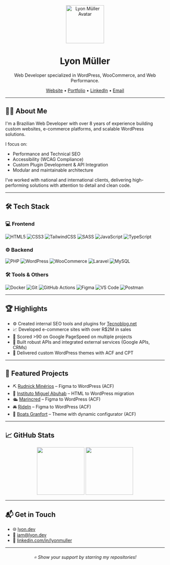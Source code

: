 <div align="center">
  <img src="https://2.gravatar.com/avatar/1b8053747e3dc63fea234d923234fa7999b40bb1ac309e4e5a28ef2e1b55dcd3?size=200" alt="Lyon Müller Avatar" width="120" />
</div>

<h1 align="center">Lyon Müller</h1>
<p align="center">
  Web Developer specialized in WordPress, WooCommerce, and Web Performance.
</p>

<div align="center">
  <a href="https://lyon.dev" target="_blank">Website</a> • 
  <a href="https://lyon.craft.me/portfolio" target="_blank">Portfolio</a> • 
  <a href="https://www.linkedin.com/in/lyonmuller" target="_blank">LinkedIn</a> • 
  <a href="mailto:iam@lyon.dev">Email</a>
</div>

---

## 👨‍💻 About Me

I'm a Brazilian Web Developer with over 8 years of experience building custom websites, e-commerce platforms, and scalable WordPress solutions.

I focus on:

- Performance and Technical SEO  
- Accessibility (WCAG Compliance)  
- Custom Plugin Development & API Integration  
- Modular and maintainable architecture  

I’ve worked with national and international clients, delivering high-performing solutions with attention to detail and clean code.

---

## 🛠️ Tech Stack

### 💻 Frontend
![HTML5](https://img.shields.io/badge/-HTML5-E34F26?style=for-the-badge&logo=html5&logoColor=white)
![CSS3](https://img.shields.io/badge/css3-%231572B6.svg?style=for-the-badge&logo=css3&logoColor=white)
![TailwindCSS](https://img.shields.io/badge/tailwindcss-%2338B2AC.svg?style=for-the-badge&logo=tailwind-css&logoColor=white)
![SASS](https://img.shields.io/badge/sass-deeppink.svg?style=for-the-badge&logo=sass&logoColor=white)
![JavaScript](https://img.shields.io/badge/javascript-F7DF1E.svg?style=for-the-badge&logo=javascript&logoColor=black)
![TypeScript](https://img.shields.io/badge/typescript-%23007ACC.svg?style=for-the-badge&logo=typescript&logoColor=white)

### ⚙️ Backend
![PHP](https://img.shields.io/badge/php-%23777BB4.svg?style=for-the-badge&logo=php&logoColor=white)
![WordPress](https://img.shields.io/badge/WordPress-%23117AC9.svg?style=for-the-badge&logo=wordpress&logoColor=white)
![WooCommerce](https://img.shields.io/badge/WooCommerce-96588A.svg?style=for-the-badge&logo=woocommerce&logoColor=white)
![Laravel](https://img.shields.io/badge/laravel-%23FF2D20.svg?style=for-the-badge&logo=laravel&logoColor=white)
![MySQL](https://img.shields.io/badge/mysql-%234479A1.svg?style=for-the-badge&logo=mysql&logoColor=white)

### 🛠 Tools & Others
![Docker](https://img.shields.io/badge/docker-%23316192.svg?style=for-the-badge&logo=docker&logoColor=white)
![Git](https://img.shields.io/badge/git-%23F05033.svg?style=for-the-badge&logo=git&logoColor=white)
![GitHub Actions](https://img.shields.io/badge/github%20actions-%232671E5.svg?style=for-the-badge&logo=githubactions&logoColor=white)
![Figma](https://img.shields.io/badge/figma-%23F24E1E.svg?style=for-the-badge&logo=figma&logoColor=white)
![VS Code](https://img.shields.io/badge/VS%20Code-007ACC.svg?style=for-the-badge&logo=visual-studio-code&logoColor=white)
![Postman](https://img.shields.io/badge/Postman-FF6C37?style=for-the-badge&logo=postman&logoColor=white)

---

## 🏆 Highlights

- ⚙️ Created internal SEO tools and plugins for [Tecnoblog.net](https://tecnoblog.net)  
- 📈 Developed e-commerce sites with over R$2M in sales  
- 🚀 Scored >90 on Google PageSpeed on multiple projects  
- 🔌 Built robust APIs and integrated external services (Google APIs, CRMs)  
- 🎨 Delivered custom WordPress themes with ACF and CPT  

---

## 💼 Featured Projects

- ⛏ [Rudnick Minérios](https://rudnickminerios.com.br) – Figma to WordPress (ACF)
- 🧠 [Instituto Miguel Abuhab](https://institutomiguelabuhab.com.br) – HTML to WordPress migration  
- 🛳 [Marincred](https://marincred.com.br) –  Figma to WordPress (ACF)
- 🚘 [RideIn](https://ridein.com.br) – Figma to WordPress (ACF)
- 📡 [Boats Granfort](https://boatsgranfort.com/) – Theme with dynamic configurator (ACF)

---

## 📈 GitHub Stats

<p align="center">
  <img src="https://github-readme-stats.vercel.app/api?username=lyonmuller&show_icons=true&theme=radical" height="150"/>
  <img src="https://github-readme-stats.vercel.app/api/top-langs/?username=lyonmuller&layout=compact&theme=radical" height="150"/>
</p>

---

## 📬 Get in Touch

- 🌐 [lyon.dev](https://lyon.dev)  
- 📧 [iam@lyon.dev](mailto:iam@lyon.dev)
- 💼 [linkedin.com/in/lyonmuller](https://www.linkedin.com/in/lyonmuller)  

---

<h6 align="center">⭐️ Show your support by starring my repositories!</h6>
